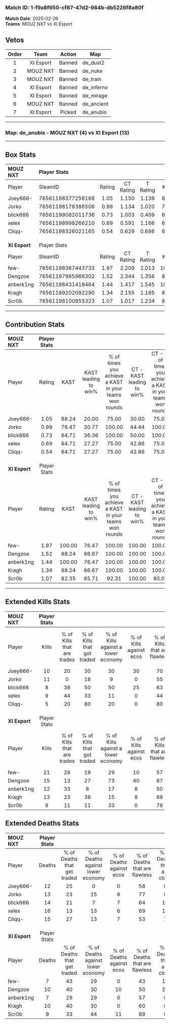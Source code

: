 ### Match ID: 1-f9a8f650-cf87-47d2-984b-db5226f8a80f  
**Match Date**: 2025-02-26  
**Teams**: MOUZ NXT vs XI Esport  

## Vetos  

| Order | Team | Action | Map |
| :---: | :--: | :----: | --- |
| 1 | XI Esport | Banned | de_dust2 |
| 2 | MOUZ NXT | Banned | de_nuke |
| 3 | MOUZ NXT | Banned | de_train |
| 4 | XI Esport | Banned | de_inferno |
| 5 | XI Esport | Banned | de_mirage |
| 6 | MOUZ NXT | Banned | de_ancient |
| 7 | XI Esport | Picked | de_anubis |

---  

### **Map**: de_anubis - MOUZ NXT (4) vs XI Esport (13)  
---  

## Box Stats  

| **MOUZ NXT**  | Player Stats      |        |           |          |        |       |       |         |        |      |     |
| :- | :- | :-: | :-: | :-: | :-: | :-: | :-: | :-: | :-: | :-: | :-: |
| Player        | SteamID           | Rating | CT Rating | T Rating |  KAST  |  ADR  | Kills | Assists | Deaths | K/D  | HS% |
| Joey666-      | 76561198377256168 |  1.05  |   1.150   |  1.139   | 88.24  | 65.2  |  10   |    1    |   12   | 0.83 | 50  |
| Jorko         | 76561198178386506 |  0.99  |   1.134   |  1.020   | 76.47  | 61.7  |  11   |    3    |   13   | 0.85 | 63  |
| blick666      | 76561199082011736 |  0.73  |   1.003   |  0.409   | 64.71  | 65.4  |   8   |    4    |   14   | 0.57 | 62  |
| xelex         | 76561198998266210 |  0.69  |   0.591   |  1.166   | 64.71  | 54.9  |   9   |    5    |   16   | 0.56 | 66  |
| Cliqq-        | 76561198326021165 |  0.54  |   0.629   |  0.686   | 64.71  | 58.2  |   5   |    6    |   15   | 0.33 | 60  |
|               |                   |        |           |          |        |       |       |         |        |      |     |
|               |                   |        |           |          |        |       |       |         |        |      |     |
|               |                   |        |           |          |        |       |       |         |        |      |     |
| **XI Esport** | Player Stats      |        |           |          |        |       |       |         |        |      |     |
| Player        | SteamID           | Rating | CT Rating | T Rating |  KAST  |  ADR  | Kills | Assists | Deaths | K/D  | HS% |
| few-          | 76561198367443733 |  1.97  |   2.209   |  2.013   | 100.00 | 100.9 |  21   |    2    |   7    | 3.00 | 52  |
| Dengzoe       | 76561197965966302 |  1.52  |   2.344   |  1.356   | 88.24  | 103.7 |  15   |    6    |   10   | 1.50 | 46  |
| anberk1ng     | 76561198431418464 |  1.44  |   1.417   |  1.545   | 100.00 | 77.2  |  12   |    2    |   7    | 1.71 | 58  |
| Kragh         | 76561199202092290 |  1.34  |   2.155   |  1.185   | 88.24  | 78.4  |  13   |    7    |   10   | 1.30 | 84  |
| Scr0b         | 76561198100855323 |  1.07  |   1.017   |  1.234   | 82.35  | 64.8  |   9   |    5    |   9    | 1.00 | 22  |
---  

## Contribution Stats  

| **MOUZ NXT**  | Player Stats |        |                      |                                                        |                           |                                                             |                          |                                                            |
| :- | :-: | :-: | :-: | :-: | :-: | :-: | :-: | :-: |
| Player        |    Rating    |  KAST  | KAST leading to win% | % of times you achieve a KAST in your teams won rounds | CT - KAST leading to win% | CT - % of times you achieve a KAST in your teams won rounds | T - KAST leading to win% | T - % of times you achieve a KAST in your teams won rounds |
| Joey666-      |     1.05     | 88.24  |        20.00         |                         75.00                          |           30.00           |                            75.00                            |           0.00           |                            0.00                            |
| Jorko         |     0.99     | 76.47  |        30.77         |                         100.00                         |           44.44           |                           100.00                            |           0.00           |                            0.00                            |
| blick666      |     0.73     | 64.71  |        36.36         |                         100.00                         |           50.00           |                           100.00                            |           0.00           |                            0.00                            |
| xelex         |     0.69     | 64.71  |        27.27         |                         75.00                          |           42.86           |                            75.00                            |           0.00           |                            0.00                            |
| Cliqq-        |     0.54     | 64.71  |        27.27         |                         75.00                          |           42.86           |                            75.00                            |           0.00           |                            0.00                            |
|               |              |        |                      |                                                        |                           |                                                             |                          |                                                            |
|               |              |        |                      |                                                        |                           |                                                             |                          |                                                            |
|               |              |        |                      |                                                        |                           |                                                             |                          |                                                            |
| **XI Esport** | Player Stats |        |                      |                                                        |                           |                                                             |                          |                                                            |
| Player        |    Rating    |  KAST  | KAST leading to win% | % of times you achieve a KAST in your teams won rounds | CT - KAST leading to win% | CT - % of times you achieve a KAST in your teams won rounds | T - KAST leading to win% | T - % of times you achieve a KAST in your teams won rounds |
| few-          |     1.97     | 100.00 |        76.47         |                         100.00                         |          100.00           |                           100.00                            |          66.67           |                           100.00                           |
| Dengzoe       |     1.52     | 88.24  |        86.67         |                         100.00                         |          100.00           |                           100.00                            |          80.00           |                           100.00                           |
| anberk1ng     |     1.44     | 100.00 |        76.47         |                         100.00                         |          100.00           |                           100.00                            |          66.67           |                           100.00                           |
| Kragh         |     1.34     | 88.24  |        86.67         |                         100.00                         |          100.00           |                           100.00                            |          80.00           |                           100.00                           |
| Scr0b         |     1.07     | 82.35  |        85.71         |                         92.31                          |          100.00           |                            80.00                            |          80.00           |                           100.00                           |
---  

## Extended Kills Stats  

| **MOUZ NXT**  | Player Stats |                            |                            |                                    |                         |                              |                                 |                                       |                    |           |
| :- | :-: | :-: | :-: | :-: | :-: | :-: | :-: | :-: | :-: | :-: |
| Player        |    Kills     | % of Kills that are trades | % of Kills that got traded | % of Kills against a lower economy | % of Kills against ecos | % of Kills that are flawless | % of Kills that are close duels | % of Kills that are assisted by flash | Pistol Round Kills | AWP Kills |
| Joey666-      |      10      |             20             |             30             |                 30                 |           30            |              70              |                0                |                  10                   |         1          |     0     |
| Jorko         |      11      |             0              |             18             |                 9                  |            0            |              55              |               18                |                   0                   |         2          |     3     |
| blick666      |      8       |             38             |             50             |                 50                 |           25            |              63              |                0                |                   0                   |         2          |     0     |
| xelex         |      9       |             44             |             33             |                 11                 |            0            |              44              |               11                |                   0                   |         0          |     0     |
| Cliqq-        |      5       |             20             |             80             |                 20                 |            0            |              80              |                0                |                   0                   |         1          |     0     |
|               |              |                            |                            |                                    |                         |                              |                                 |                                       |                    |           |
|               |              |                            |                            |                                    |                         |                              |                                 |                                       |                    |           |
|               |              |                            |                            |                                    |                         |                              |                                 |                                       |                    |           |
| **XI Esport** | Player Stats |                            |                            |                                    |                         |                              |                                 |                                       |                    |           |
| Player        |    Kills     | % of Kills that are trades | % of Kills that got traded | % of Kills against a lower economy | % of Kills against ecos | % of Kills that are flawless | % of Kills that are close duels | % of Kills that are assisted by flash | Pistol Round Kills | AWP Kills |
| few-          |      21      |             29             |             19             |                 29                 |           10            |              57              |                5                |                   5                   |         3          |     0     |
| Dengzoe       |      15      |             13             |             27             |                 73                 |           40            |              67              |               20                |                  13                   |         0          |     0     |
| anberk1ng     |      12      |             33             |             8              |                 17                 |            8            |              50              |                8                |                   8                   |         1          |     0     |
| Kragh         |      13      |             23             |             38             |                 15                 |            8            |              69              |                8                |                   0                   |         2          |     0     |
| Scr0b         |      9       |             11             |             11             |                 33                 |            0            |              78              |               11                |                   0                   |         3          |     6     |
## Extended Deaths Stats  

| **MOUZ NXT**  | Player Stats |                             |                                   |                          |                               |                            |                           |               |
| :- | :-: | :-: | :-: | :-: | :-: | :-: | :-: | :-: |
| Player        |    Deaths    | % of Deaths that get traded | % of Deaths against lower economy | % of Deaths against ecos | % of Deaths that are flawless | % of Deaths that are close | % of Deaths while blinded | Deaths to AWP |
| Joey666-      |      12      |             25              |                 0                 |            0             |              58               |             8              |             0             |       1       |
| Jorko         |      13      |             23              |                15                 |            8             |              77               |             8              |             8             |       2       |
| blick666      |      14      |             21              |                 7                 |            7             |              64               |             14             |            14             |       0       |
| xelex         |      16      |             13              |                13                 |            6             |              69               |             13             |             0             |       1       |
| Cliqq-        |      15      |             27              |                13                 |            7             |              53               |             7              |             7             |       2       |
|               |              |                             |                                   |                          |                               |                            |                           |               |
|               |              |                             |                                   |                          |                               |                            |                           |               |
|               |              |                             |                                   |                          |                               |                            |                           |               |
| **XI Esport** | Player Stats |                             |                                   |                          |                               |                            |                           |               |
| Player        |    Deaths    | % of Deaths that get traded | % of Deaths against lower economy | % of Deaths against ecos | % of Deaths that are flawless | % of Deaths that are close | % of Deaths while blinded | Deaths to AWP |
| few-          |      7       |             43              |                29                 |            0             |              43               |             14             |             0             |       1       |
| Dengzoe       |      10      |             40              |                30                 |            10            |              50               |             20             |             0             |       0       |
| anberk1ng     |      7       |             29              |                29                 |            0             |              57               |             0              |             0             |       1       |
| Kragh         |      10      |             40              |                30                 |            0             |              60               |             0              |            10             |       0       |
| Scr0b         |      9       |             33              |                44                 |            11            |              89               |             0              |             0             |       1       |
